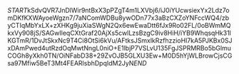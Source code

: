 $START$kSdvQVR7JnDlWir9ntBxX3pPZgT4m1LXVbj6/iJ0iYUcwsiexYx2Ldz7omDKfKXWAyoeWgzn7/7aNComWDBu8ywODn77x3aBzCXZoYNFccWQ4/zbyCTIqMbYxLX+zXHKg9juXiaSWgN2Qx6ewEwaDtt6fJx9Ro02FL/0oBWmMQkxVy908jS/SAGwIleqCXtGraf20AjXs5cwlLzsBzgC9iv8HiH/iYB9WhqsqHk31lKGTmR/1DvJtSkxNc9T4Ci8OtSi6kVu/AFtksJSmxlkRzfhzzioHl7kA5PJKBx0SJxDAmPwed4utRzdOqMwtNngL0niO+E1lbjP7VSLvU135FgJSPRMRBo5bGlmuCOGh8yXkh0TN/OiNFabD38+29ZvOJB5GLXU3Ew+M0D5hYjWLBrowCjsCGsa97Mfiw5BeT3Mt4FEARlsbhDpqIdM2JyN$END$